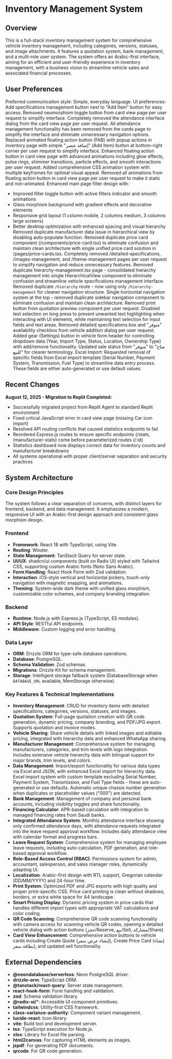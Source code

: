 # Inventory Management System

## Overview
This is a full-stack inventory management system for comprehensive vehicle inventory management, including categories, versions, statuses, and image attachments. It features a quotation system, bank management, and a multi-role user system. The system offers an Arabic-first interface, aiming for an efficient and user-friendly experience in inventory management, with a business vision to streamline vehicle sales and associated financial processes.

## User Preferences
Preferred communication style: Simple, everyday language.
UI preferences: Add specifications management button next to "Add Item" button for easy access.
Removed neumorphism toggle button from card view page per user request to simplify interface.
Completely removed the attendance interface dialog from the card view page per user request. All attendance management functionality has been removed from the cards page to simplify the interface and eliminate unnecessary navigation options.
Replaced animated floating action button (FAB) with popup actions in inventory page with simple "إضافة عنصر" (Add Item) button at bottom-right corner per user request to simplify interface.
Enhanced floating action button in card view page with advanced animations including glow effects, pulse rings, shimmer transitions, particle effects, and smooth interactions per user request. Added comprehensive CSS animation system with multiple keyframes for optimal visual appeal.
Removed all animations from floating action button in card view page per user request to make it static and non-animated.
Enhanced main page filter design with:
- Improved filter toggle button with active filters indicator and smooth animations
- Glass morphism background with gradient effects and decorative elements  
- Responsive grid layout (1 column mobile, 2 columns medium, 3 columns large screens)
- Better desktop optimization with enhanced spacing and visual hierarchy
Removed duplicate manufacturer data issue in hierarchical view by disabling auto-populate function.
Removed duplicate price card component (/components/price-card.tsx) to eliminate confusion and maintain clean architecture with single unified price card solution in /pages/price-cards.tsx. Completely removed /detailed-specifications, /images-management, and /theme-management pages per user request to simplify navigation and reduce unnecessary features. Removed duplicate hierarchy-management.tsx page - consolidated hierarchy management into single HierarchicalView component to eliminate confusion and streamline vehicle specifications management interface. Removed duplicate `/hierarchy` route - now using only `/hierarchy-management` for cleaner navigation structure.
Single horizontal navigation system at the top - removed duplicate sidebar navigation component to eliminate confusion and maintain clean architecture.
Removed print button from quotation preview component per user request.
Disabled text selection on long press to prevent unwanted text highlighting when interacting with UI elements, while maintaining text selection for input fields and text areas.
Removed detailed specifications box and "متوفر" availability checkbox from vehicle addition dialog per user request.
Added gear (Settings) button in vehicle form header for controlling dropdown data (Year, Import Type, Status, Location, Ownership Type) with add/remove functionality.
Updated sale status from "متوفر" to "متاح للبيع" for clearer terminology.
Excel Import: Requested removal of specific fields from Excel import template (Serial Number, Payment System, Transmission, Fuel Type) to streamline data entry process. These fields are either auto-generated or use default values.

## Recent Changes
**August 12, 2025 - Migration to Replit Completed:**
- Successfully migrated project from Replit Agent to standard Replit environment
- Fixed critical JavaScript error in card view page (missing Car icon import)
- Resolved API routing conflicts that caused statistics endpoints to fail
- Reordered Express.js routes to ensure specific endpoints (/stats, /manufacturer-stats) come before parameterized routes (/:id)
- Statistics dashboard now displays correct data for inventory counts and manufacturer breakdowns
- All systems operational with proper client/server separation and security practices

## System Architecture

### Core Design Principles
The system follows a clear separation of concerns, with distinct layers for frontend, backend, and data management. It emphasizes a modern, responsive UI with an Arabic-first design approach and consistent glass morphism design.

### Frontend
- **Framework**: React 18 with TypeScript, using Vite.
- **Routing**: Wouter.
- **State Management**: TanStack Query for server state.
- **UI/UX**: shadcn/ui components (built on Radix UI) styled with Tailwind CSS, supporting custom Arabic fonts (Noto Sans Arabic).
- **Form Handling**: React Hook Form with Zod validation.
- **Interaction**: iOS-style vertical and horizontal pickers, touch-only navigation with magnetic snapping, and animations.
- **Theming**: System-wide dark theme with unified glass morphism, customizable color schemes, and company branding integration.

### Backend
- **Runtime**: Node.js with Express.js (TypeScript, ES modules).
- **API Style**: RESTful API endpoints.
- **Middleware**: Custom logging and error handling.

### Data Layer
- **ORM**: Drizzle ORM for type-safe database operations.
- **Database**: PostgreSQL.
- **Schema Validation**: Zod schemas.
- **Migrations**: Drizzle Kit for schema management.
- **Storage**: Intelligent storage fallback system (DatabaseStorage when `DATABASE_URL` available, MemStorage otherwise).

### Key Features & Technical Implementations
- **Inventory Management**: CRUD for inventory items with detailed specifications, categories, versions, statuses, and images.
- **Quotation System**: Full-page quotation creation with QR code generation, dynamic pricing, company branding, and PDF/JPG export. Supports quotation and invoice modes.
- **Vehicle Sharing**: Share vehicle details with linked images and editable pricing, integrated with hierarchy data and enhanced WhatsApp sharing.
- **Manufacturer Management**: Comprehensive system for managing manufacturers, categories, and trim levels with logo integration. Includes extensive vehicle hierarchy data with bilingual support for major brands, trim levels, and colors.
- **Data Management**: Import/export functionality for various data types via Excel and JSON, with enhanced Excel import for hierarchy data. Excel import system with custom template excluding Serial Number, Payment System, Transmission, and Fuel Type fields - these are auto-generated or use defaults. Automatic unique chassis number generation when duplicates or placeholder values ("000") are detected.
- **Bank Management**: Management of company and personal bank accounts, including visibility toggles and share functionality.
- **Financing Calculator**: APR-based calculation with integration to managed financing rates from Saudi banks.
- **Integrated Attendance System**: Monthly attendance interface showing only confirmed attendance days, with attendance requests integrated into the leave request approval workflow. Includes daily attendance view with calendar format and progress bars.
- **Leave Request System**: Comprehensive system for managing employee leave requests, including auto-calculation, PDF generation, and role-based approval workflow.
- **Role-Based Access Control (RBAC)**: Permissions system for admin, accountant, salesperson, and sales manager roles, dynamically adapting UI.
- **Localization**: Arabic-first design with RTL support, Gregorian calendar (DD/MM/YYYY) and 24-hour time.
- **Print System**: Optimized PDF and JPG exports with high quality and proper print-specific CSS. Price card printing is clean without shadows, borders, or extra white space for A4 landscape.
- **Smart Pricing Display**: Dynamic pricing system in price cards that handles different import types with appropriate VAT calculations and color coding.
- **QR Code Scanning**: Comprehensive QR code scanning functionality with camera access for scanning vehicle QR codes, opening a detailed vehicle dialog with action buttons (حجز/Reserve, بيع/Sell, مشاركة/Share).
- **Card View Enhancement**: Comprehensive action buttons to vehicle cards including Create Quote (إنشاء عرض سعر), Create Price Card (إنشاء بطاقة سعر), and updated sell functionality.

## External Dependencies
- **@neondatabase/serverless**: Neon PostgreSQL driver.
- **drizzle-orm**: TypeScript ORM.
- **@tanstack/react-query**: Server state management.
- **react-hook-form**: Form handling and validation.
- **zod**: Schema validation library.
- **@radix-ui/***: Accessible UI component primitives.
- **tailwindcss**: Utility-first CSS framework.
- **class-variance-authority**: Component variant management.
- **lucide-react**: Icon library.
- **vite**: Build tool and development server.
- **tsx**: TypeScript execution for Node.js.
- **xlsx**: Library for Excel file parsing.
- **html2canvas**: For capturing HTML elements as images.
- **jspdf**: For generating PDF documents.
- **qrcode**: For QR code generation.